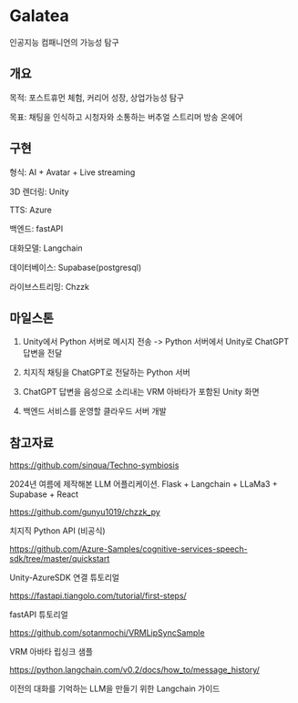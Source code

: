 # Galatea
인공지능 컴패니언의 가능성 탐구

## 개요

목적: 포스트휴먼 체험, 커리어 성장, 상업가능성 탐구

목표: 채팅을 인식하고 시청자와 소통하는 버추얼 스트리머 방송 온에어 

## 구현

형식: AI + Avatar + Live streaming

3D 렌더링: Unity

TTS: Azure

백엔드: fastAPI

대화모델: Langchain

데이터베이스: Supabase(postgresql)

라이브스트리밍: Chzzk

## 마일스톤

1. Unity에서 Python 서버로 메시지 전송 -> Python 서버에서 Unity로 ChatGPT 답변을 전달

2. 치지직 채팅을 ChatGPT로 전달하는 Python 서버

3. ChatGPT 답변을 음성으로 소리내는 VRM 아바타가 포함된 Unity 화면

4. 백엔드 서비스를 운영할 클라우드 서버 개발

## 참고자료

https://github.com/sinqua/Techno-symbiosis

2024년 여름에 제작해본 LLM 어플리케이션. Flask + Langchain + LLaMa3 + Supabase + React 

https://github.com/gunyu1019/chzzk_py

치지직 Python API (비공식)

https://github.com/Azure-Samples/cognitive-services-speech-sdk/tree/master/quickstart

Unity-AzureSDK 연결 튜토리얼

https://fastapi.tiangolo.com/tutorial/first-steps/

fastAPI 튜토리얼

https://github.com/sotanmochi/VRMLipSyncSample

VRM 아바타 립싱크 샘플

https://python.langchain.com/v0.2/docs/how_to/message_history/

이전의 대화를 기억하는 LLM을 만들기 위한 Langchain 가이드
